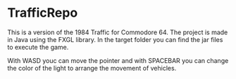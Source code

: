 # TrafficRepo

This is a version of the 1984 Traffic for Commodore 64. The project is made in Java using the FXGL library. 
In the target folder you can find the jar files to execute the game.

With WASD youc can move the pointer and with SPACEBAR you can change the color of the light to arrange the movement of vehicles.

